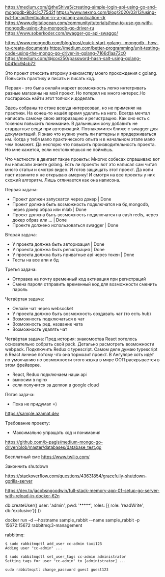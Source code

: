 https://medium.com/@theShiva5/creating-simple-login-api-using-go-and-mongodb-9b3c1c775d2f
https://www.nexmo.com/blog/2020/03/13/using-jwt-for-authentication-in-a-golang-application-dr
https://www.digitalocean.com/community/tutorials/how-to-use-go-with-mongodb-using-the-mongodb-go-driver-ru
https://www.soberkoder.com/swagger-go-api-swaggo/

https://www.mongodb.com/blog/post/quick-start-golang--mongodb--how-to-create-documents
https://medium.com/better-programming/unit-testing-code-using-the-mongo-go-driver-in-golang-7166d1aa72c0
https://medium.com/@jcox250/password-hash-salt-using-golang-b041dc94cb72


Это проект относить второму знакомству моего прохождения с golang. Повысить практику и писать и писать код.

Первая - это была онлайн маркет возможность легко интегривать разные магазины на мой проект. Но потерял не много интерес.Но постараюсь найти этот толчок и доделать.

Здесь собраны те стэке всегда интересовал, но не применял на практики. На конец-то нашёл время уделить на него.
Всегда мечтал написать самому свою авторизацию и регистрацию. Как оно есть с токеном повысить понимание. 
В дальнешим хочу добавить не стардатные вещи при авторизаций.
Познакомится ближе с swagger для документаций.
Я знаю что нужно учить ли паттерны и придерживаться им. Когда у тебя мало практического опыта и в начальном этапе мало чем поможет. Да неспорю что повысить производительность проекта. Но мне кажется, если нестолкнёшься не поймёшь.

Что частности в двигает такие проекты:
Многих собесах спрашиваю вот вы написали знаете golang. Есть ли проекты вот это написал сам читая много статьи и смотря видео.
И готов защищать этот проект. Да копи паст извините я не открываю америку! И смотря на все проекты у них схожий алгоритм. Лишь отличается как она написона. 



Первая задача:
- Проект должен запускатся через докер | Done
- Проект должна быть возможность подключатся на бд mongodb, через докер образ или mlab  | Done
- Проект должна быть возможность подключатся на cash redis, через докер образ или ...  | Done
- Проекте должено использоваться swagger | Done

Вторая задача:
- У проекта должна быть авторизация | Done
- У проекта должна быть регистрация | Done
- У проекта должна быть приватные api через токен | Done
- Тесты на все апи и бд


Третья задача:
- Отправка на почту временный код активация при регистраций
- Смена пароля отправить временный код для возможности сменить пароль


Четвёртая задача:
- Онлайн чат через websocket
- У проекта должно быть возможность создавать чат (то есть hub)
- Возможность подключаться в чат 
- Возможность ред. название чата
- Возможность удалять чат

Четвёртая задача:
Пред история: знакомоства React хотелось основательно собрать свой pack. Детально расмотреть возможности webpack. Подключить Redux c typescript. Самом деле думаю typescript в React личное потому что она тормозит проект. В Ангуляре хоть идёт по умолчанию но возможности этого языка в мире ООП раскрывается в этом фрейворке. 
- React, Redux подключаем наши api
- выносим в nginx
- если получится за деплои в google cloud

Пятая задача:
- Пока не придумал =)




https://sample.azamat.dev

Требование проекту:
- Максимально упращать код и понимания



https://github.com/b-pagis/medium-mongo-go-driver/blob/master/databases/database_test.go


Бесплатный смс
https://www.twilio.com/

Закончить shutdown

https://stackoverflow.com/questions/43631854/gracefully-shutdown-gorilla-server

https://dev.to/jacobsngoodwin/full-stack-memory-app-01-setup-go-server-with-reload-in-docker-62n

db.createUser({
    user: 'admin',
    pwd: '*****',
    roles: [{ role: 'readWrite', db:'exclusive'}]
})

docker run -d --hostname sample_rabbit --name sample_rabbit -p 15672:15672 rabbitmq:3-management



rabbitmq:

```
$ sudo rabbitmqctl add_user cc-admin taxi123
Adding user "cc-admin" ...

$ sudo rabbitmqctl set_user_tags cc-admin administrator
Setting tags for user "cc-admin" to [administrator] ...

sudo rabbitmqctl change_password guest guest123
```